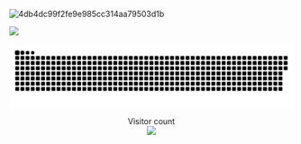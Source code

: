 ![4db4dc99f2fe9e985cc314aa79503d1b](https://user-images.githubusercontent.com/86995074/202619109-8defcf7c-b5b2-4942-9fe3-14e276bcbf00.gif)

![](https://media0.giphy.com/media/3otPorWLQJq5GmHRtu/giphy.gif)

<a href=#><img src="contributions.svg"></a>

<p align="center"> 
  Visitor count<br>
  <img src="https://profile-counter.glitch.me/Bin-Cao/count.svg" />
</p>
